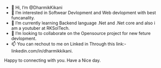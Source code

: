- 👋 Hi, I’m @DharmikKikani
- 👀 I’m interested in Softwear Devlopment and Web devlopment with best funcanality.
- 🌱 I’m currently learning Backend language .Net and .Net core and also i am a youtuber at RKSolTech.
- 💞️ I’m looking to collaborate on the Opensource project for new feture devlopment.
- 📫 You can rechout to me on Linked in Through this link:-linkedin.com/in/dharmikkikani.

Happy to connecting with you. 
Have a Nice day.
<!---
DharmikKikani/DharmikKikani is a ✨ special ✨ repository because its `README.md` (this file) appears on your GitHub profile.
You can click the Preview link to take a look at your changes.
--->
